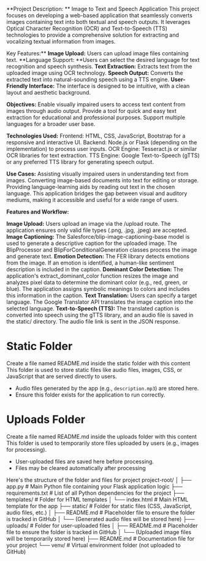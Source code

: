 **Project Description: **
Image to Text and Speech Application
This project focuses on developing a web-based application that seamlessly converts images containing text into both textual and speech outputs. It leverages Optical Character Recognition (OCR) and Text-to-Speech (TTS) technologies to provide a comprehensive solution for extracting and vocalizing textual information from images.

Key Features:**
**Image Upload:** Users can upload image files containing text.
**Language Support: **Users can select the desired language for text recognition and speech synthesis.
**Text Extraction:** Extracts text from the uploaded image using OCR technology.
**Speech Output:** Converts the extracted text into natural-sounding speech using a TTS engine.
**User-Friendly Interface:** The interface is designed to be intuitive, with a clean layout and aesthetic background.

**Objectives:**
Enable visually impaired users to access text content from images through audio output.
Provide a tool for quick and easy text extraction for educational and professional purposes.
Support multiple languages for a broader user base.

**Technologies Used:**
Frontend: HTML, CSS, JavaScript, Bootstrap for a responsive and interactive UI.
Backend: Node.js or Flask (depending on the implementation) to process user inputs.
OCR Engine: Tesseract.js or similar OCR libraries for text extraction.
TTS Engine: Google Text-to-Speech (gTTS) or any preferred TTS library for generating speech output.

**Use Cases:**
Assisting visually impaired users in understanding text from images.
Converting image-based documents into text for editing or storage.
Providing language-learning aids by reading out text in the chosen language.
This application bridges the gap between visual and auditory mediums, making it accessible and useful for a wide range of users.

**Features and Workflow:**

**Image Upload:**
Users upload an image via the /upload route.
The application ensures only valid file types (.png, .jpg, .jpeg) are accepted.
**Image Captioning:**
The Salesforce/blip-image-captioning-base model is used to generate a descriptive caption for the uploaded image.
The BlipProcessor and BlipForConditionalGeneration classes process the image and generate text.
**Emotion Detection:**
The FER library detects emotions from the image. If an emotion is identified, a human-like sentiment description is included in the caption.
**Dominant Color Detection:**
The application's extract_dominant_color function resizes the image and analyzes pixel data to determine the dominant color (e.g., red, green, or blue).
The application assigns symbolic meanings to colors and includes this information in the caption.
**Text Translation:**
Users can specify a target language. The Google Translator API translates the image caption into the selected language.
**Text-to-Speech (TTS):**
The translated caption is converted into speech using the gTTS library, and an audio file is saved in the static/ directory.
The audio file link is sent in the JSON response.


# Static Folder
Create a file named README.md inside the static folder with this content
This folder is used to store static files like audio files, images, CSS, or JavaScript that are served directly to users.

- Audio files generated by the app (e.g., `description.mp3`) are stored here.
- Ensure this folder exists for the application to run correctly.
  
# Uploads Folder
Create a file named README.md inside the uploads folder with this content
This folder is used to temporarily store files uploaded by users (e.g., images for processing).

- User-uploaded files are saved here before processing.
- Files may be cleared automatically after processing

Here's the structure of the folder and files for project
project-root/
│
├── app.py                     # Main Python file containing your Flask application logic
├── requirements.txt           # List of all Python dependencies for the project
├── templates/                 # Folder for HTML templates
│   └── index.html             # Main HTML template for the app
├── static/                    # Folder for static files (CSS, JavaScript, audio files, etc.)
│   ├── README.md              # Placeholder file to ensure the folder is tracked in GitHub
│   └── (Generated audio files will be stored here)
├── uploads/                   # Folder for user-uploaded files
│   ├── README.md              # Placeholder file to ensure the folder is tracked in GitHub
│   └── (Uploaded image files will be temporarily stored here)
├── README.md                  # Documentation file for your project
└── venv/                      # Virtual environment folder (not uploaded to GitHub)
